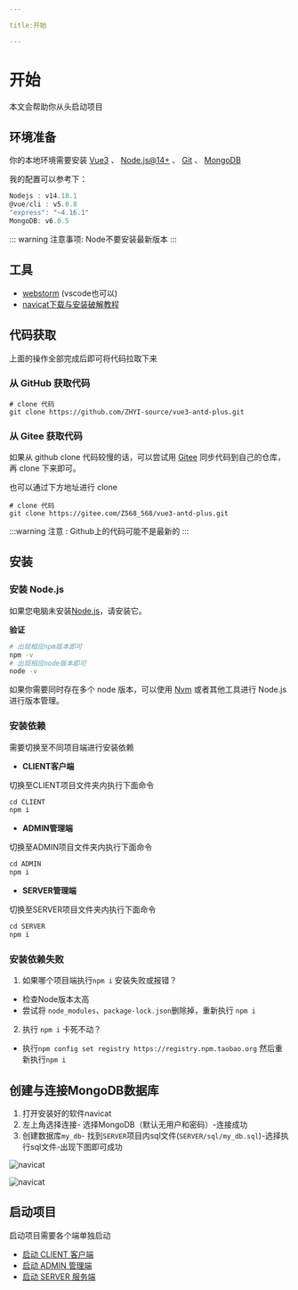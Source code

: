 ```yaml
---

title:开始

---
```


# 开始

本文会帮助你从头启动项目

## 环境准备

你的本地环境需要安装 [Vue3](https://cn.vuejs.org/guide/quick-start.html)  、 [Node.js@14+](https://nodejs.org/zh-cn/download/releases) 、 [Git](https://git-scm.com/downloads) 、 [MongoDB](http://www.mongodb.org/downloads)

我的配置可以参考下：
```js
Nodejs : v14.18.1
@vue/cli : v5.0.8
"express": "~4.16.1"
MongoDB: v6.0.5
```

::: warning
注意事项:
 Node不要安装最新版本
:::

## 工具

- [webstorm](https://www.jetbrains.com/zh-cn/webstorm/download/#section=windows) (vscode也可以)
- [navicat下载与安装破解教程](https://learnku.com/articles/67706) 

## 代码获取
上面的操作全部完成后即可将代码拉取下来

### 从 GitHub 获取代码

```shell
# clone 代码
git clone https://github.com/ZHYI-source/vue3-antd-plus.git
```
### 从 Gitee 获取代码
如果从 github clone 代码较慢的话，可以尝试用 [Gitee](https://gitee.com/) 同步代码到自己的仓库，再 clone 下来即可。

也可以通过下方地址进行 clone
```shell
# clone 代码
git clone https://gitee.com/Z568_568/vue3-antd-plus.git
```

:::warning
注意 : Github上的代码可能不是最新的
:::

## 安装

### 安装 Node.js

如果您电脑未安装[Node.js](https://nodejs.org/en/)，请安装它。

**验证**

```bash
# 出现相应npm版本即可
npm -v
# 出现相应node版本即可
node -v
```

如果你需要同时存在多个 node 版本，可以使用 [Nvm](https://github.com/nvm-sh/nvm) 或者其他工具进行 Node.js 进行版本管理。

### 安装依赖

需要切换至不同项目端进行安装依赖

- **CLIENT客户端**

切换至CLIENT项目文件夹内执行下面命令

```js
cd CLIENT
npm i
```

- **ADMIN管理端**

切换至ADMIN项目文件夹内执行下面命令

```js
cd ADMIN
npm i
```

- **SERVER管理端**

切换至SERVER项目文件夹内执行下面命令

```js
cd SERVER
npm i
```

### 安装依赖失败

1. 如果哪个项目端执行`npm i` 安装失败或报错？

- 检查Node版本太高
- 尝试将 `node_modules`、`package-lock.json`删除掉，重新执行 `npm i` 

2. 执行 `npm i` 卡死不动？

- 执行`npm config set registry https://registry.npm.taobao.org` 然后重新执行`npm i` 


## 创建与连接MongoDB数据库

1. 打开安装好的软件navicat
2. 左上角选择连接- 选择MongoDB（默认无用户和密码）-连接成功
3. 创建数据库`my_db`- 找到`SERVER`项目内sql文件(`SERVER/sql/my_db.sql`)-选择执行sql文件-出现下图即可成功


![navicat](/post/start/img.png)

![navicat](/post/start/img_1.png)


## 启动项目

启动项目需要各个端单独启动

- [启动 CLIENT 客户端](/guide/client/)
- [启动 ADMIN 管理端](/guide/admin/)
- [启动 SERVER 服务端](/guide/server/)
